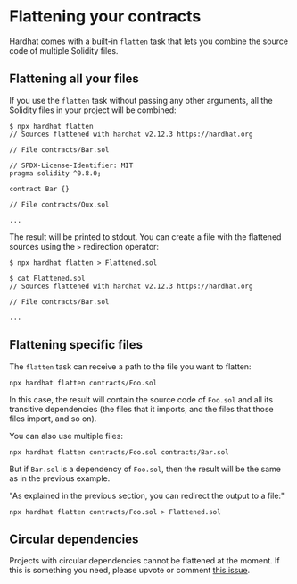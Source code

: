 # Flattening your contracts

Hardhat comes with a built-in `flatten` task that lets you combine the source code of multiple Solidity files.

## Flattening all your files

If you use the `flatten` task without passing any other arguments, all the Solidity files in your project will be combined:

```
$ npx hardhat flatten
// Sources flattened with hardhat v2.12.3 https://hardhat.org

// File contracts/Bar.sol

// SPDX-License-Identifier: MIT
pragma solidity ^0.8.0;

contract Bar {}

// File contracts/Qux.sol

...
```

The result will be printed to stdout. You can create a file with the flattened sources using the `>` redirection operator:

```
$ npx hardhat flatten > Flattened.sol

$ cat Flattened.sol
// Sources flattened with hardhat v2.12.3 https://hardhat.org

// File contracts/Bar.sol

...
```

## Flattening specific files

The `flatten` task can receive a path to the file you want to flatten:

```
npx hardhat flatten contracts/Foo.sol
```

In this case, the result will contain the source code of `Foo.sol` and all its transitive dependencies (the files that it imports, and the files that those files import, and so on).

You can also use multiple files:

```
npx hardhat flatten contracts/Foo.sol contracts/Bar.sol
```

But if `Bar.sol` is a dependency of `Foo.sol`, then the result will be the same as in the previous example.

"As explained in the previous section, you can redirect the output to a file:"

```
npx hardhat flatten contracts/Foo.sol > Flattened.sol
```

## Circular dependencies

Projects with circular dependencies cannot be flattened at the moment. If this is something you need, please upvote or comment [this issue](https://github.com/NomicFoundation/hardhat/issues/1486).
